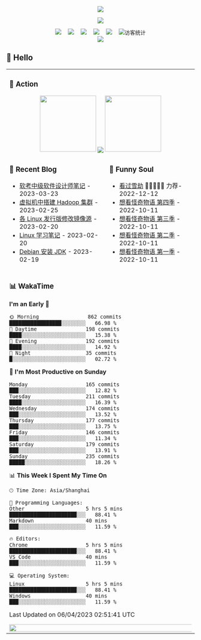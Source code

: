 <div align="center">

  <!-- dynamic typing effect 动态打字效果 -->
  <div align="center">
    <a href="https://lisir.me/">
      <img src="https://readme-typing-svg.herokuapp.com/?lines=今日事，今日毕;任何不能摧毁你的东西;都将使你更加强大;你需要掌控自己的生活;而不是被生活掌控&center=true&size=25">
    </a>
  </div>

  <!-- knock code pictures 敲代码的图片 -->
  <img order-radius="100px" src="https://img.wkwbk.eu.org/i/wkwbk/001.gif"><br>

  <!-- profile logo 个人资料徽标 -->
  <div align="center">
    <a href="https://lisir.me/" title="点击跳转"><img src="https://img.shields.io/badge/Website-博客主页-blue"></a>&emsp;
    <a href="https://blog.lisir.me/" title="点击跳转"><img src="https://img.shields.io/badge/Blog-个人博客-red"></a>&emsp;
    <a href="https://cloud.lisir.me/" title="点击跳转"><img src="https://img.shields.io/badge/Alist-我的云盘-green"></a>&emsp;
    <a href="https://photo.lisir.me/" title="点击跳转"><img src="https://img.shields.io/badge/Photo-时光相册-purple"></a>&emsp;
    <a href="https://nz.lisir.me/" title="点击跳转"><img src="https://img.shields.io/badge/Nezha-监控面板-blueviolet"></a>&emsp;
    <!-- visitor statistics logo 访客数统计徽标 -->
    <img src="https://visitor-badge.glitch.me/badge?page_id=wkwbk" alt="访客统计" />
  </div>

  <!-- Snake Code Contribution Map 贪吃蛇代码贡献图 -->
  <img src="https://gcore.jsdelivr.net/gh/wkwbk/wkwbk/assets/github-contribution-grid-snake.svg">

</div>

## 🙋 Hello

<table>
<tr>
<td colspan="2">

### 🚀 Action

<!-- github-readme-streak-stats 连续提交代码天数记录 -->
<div align="center">
  <img width="150" src="https://img.wkwbk.eu.org/i/wkwbk/002.png">
  <img align="center" src="https://github-readme-streak-stats.herokuapp.com/?user=wkwbk&theme=dark&hide_border=true">
  <img width="150" src="https://img.wkwbk.eu.org/i/wkwbk/001.png">
</div>

</td>
</tr>

<tr>
<td>

<!-- 近期博客 -->
### 📃 Recent Blog

<!-- START_SECTION:blog -->
* <a href='https://blog.lisir.me/posts/3d3a7fb3/' target='_blank'>软考中级软件设计师笔记</a> - 2023-03-23
* <a href='https://blog.lisir.me/posts/9c43781b/' target='_blank'>虚拟机中搭建 Hadoop 集群</a> - 2023-02-25
* <a href='https://blog.lisir.me/posts/d7a91b5f/' target='_blank'>各 Linux 发行版修改镜像源</a> - 2023-02-20
* <a href='https://blog.lisir.me/posts/c9e20737/' target='_blank'>Linux 学习笔记</a> - 2023-02-20
* <a href='https://blog.lisir.me/posts/372c544f/' target='_blank'>Debian 安装 JDK</a> - 2023-02-19
<!-- END_SECTION:blog -->

</td>

<td>

<!-- 豆瓣 -->
### 🤾 Funny Soul

<!-- START_SECTION:douban -->
* <a href='http://movie.douban.com/subject/35390640/' target='_blank'>看过雪劫</a> 🌟🌟🌟🌟🌟 力荐- 2022-12-12
* <a href='http://movie.douban.com/subject/27194292/' target='_blank'>想看怪奇物语 第四季</a> - 2022-10-11
* <a href='http://movie.douban.com/subject/27119156/' target='_blank'>想看怪奇物语 第三季</a> - 2022-10-11
* <a href='http://movie.douban.com/subject/26844438/' target='_blank'>想看怪奇物语 第二季</a> - 2022-10-11
* <a href='http://movie.douban.com/subject/26359270/' target='_blank'>想看怪奇物语 第一季</a> - 2022-10-11
<!-- END_SECTION:douban -->

</td>
</tr>

<tr>
<td colspan="2">

<!-- wakatime 统计 -->
### 📊 WakaTime

<!--START_SECTION:waka-->
**I'm an Early 🐤**

```text
🌞 Morning                862 commits         █████████████████░░░░░░░░   66.98 % 
🌆 Daytime                198 commits         ████░░░░░░░░░░░░░░░░░░░░░   15.38 % 
🌃 Evening                192 commits         ████░░░░░░░░░░░░░░░░░░░░░   14.92 % 
🌙 Night                  35 commits          █░░░░░░░░░░░░░░░░░░░░░░░░   02.72 % 
```

📅 **I'm Most Productive on Sunday**

```text
Monday                   165 commits         ███░░░░░░░░░░░░░░░░░░░░░░   12.82 % 
Tuesday                  211 commits         ████░░░░░░░░░░░░░░░░░░░░░   16.39 % 
Wednesday                174 commits         ███░░░░░░░░░░░░░░░░░░░░░░   13.52 % 
Thursday                 177 commits         ███░░░░░░░░░░░░░░░░░░░░░░   13.75 % 
Friday                   146 commits         ███░░░░░░░░░░░░░░░░░░░░░░   11.34 % 
Saturday                 179 commits         ███░░░░░░░░░░░░░░░░░░░░░░   13.91 % 
Sunday                   235 commits         █████░░░░░░░░░░░░░░░░░░░░   18.26 % 
```

📊 **This Week I Spent My Time On**

```text
🕑︎ Time Zone: Asia/Shanghai

💬 Programming Languages: 
Other                    5 hrs 5 mins        ██████████████████████░░░   88.41 % 
Markdown                 40 mins             ███░░░░░░░░░░░░░░░░░░░░░░   11.59 % 

🔥 Editors: 
Chrome                   5 hrs 5 mins        ██████████████████████░░░   88.41 % 
VS Code                  40 mins             ███░░░░░░░░░░░░░░░░░░░░░░   11.59 % 

💻 Operating System: 
Linux                    5 hrs 5 mins        ██████████████████████░░░   88.41 % 
Windows                  40 mins             ███░░░░░░░░░░░░░░░░░░░░░░   11.59 % 
```

 Last Updated on 06/04/2023 02:51:41 UTC
<!--END_SECTION:waka-->

<img width="200%" src="https://gcore.jsdelivr.net/gh/wkwbk/wkwbk/assets/images/hr.gif" />

</td>
</tr>
</table>
